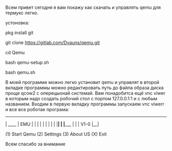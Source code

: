 Всем привет сегодня я вам покажу как скачать и управлять qemu для термукс легко.

устоновка:

pkg install git

git clone https://gitlab.com/Dvauns/qemu.git

cd Qemu

bash qemu-setup.sh

bash qemu.sh


В моей программе можно легко установит qemu и управлят 
в второй вкладке программы можно редактировать путь до файла образа диска проще qcow2
с оперецыонай системай.
Вам понадобитса ещё vnc viwer в которым надо создать робочий стол с портом 127.0.0.1:1 и с любым названием.
Входим в первую вкладку программы запускаем vnc viwerr
и все все роботае
програма:
  __________
 |   ____   | EMU
 |  |    |  |
 |  |    |  |
 |  |____|  |
 |_______   |
         |  |
 V1-0    |__|

(1) Start Qemu
(2) Settings
(3) About US
(X) Exit

Всем спасибо  за внимание 
